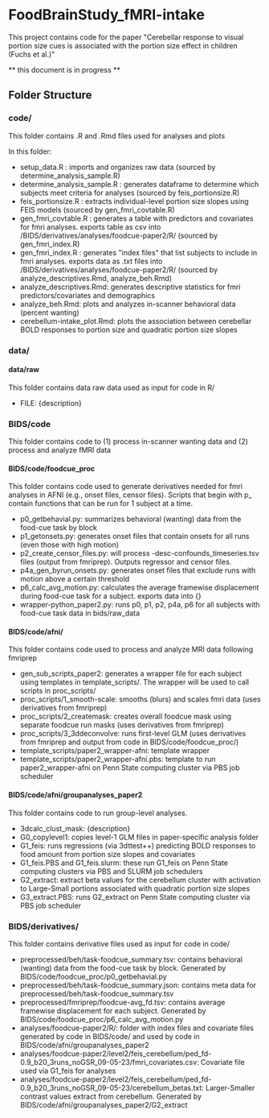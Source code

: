 # FoodBrainStudy_fMRI-intake

This project contains code for the paper "Cerebellar response to visual portion size cues is associated with the portion size effect in children (Fuchs et al.)"

\*\* this document is in progress \*\*

## Folder Structure

### code/

This folder contains .R and .Rmd files used for analyses and plots

In this folder:

-   setup_data.R : imports and organizes raw data (sourced by determine_analysis_sample.R)
-   determine_analysis_sample.R : generates dataframe to determine which subjects meet criteria for analyses (sourced by feis_portionsize.R)
-   feis_portionsize.R : extracts individual-level portion size slopes using FEIS models (sourced by gen_fmri_covtable.R)
-   gen_fmri_covtable.R : generates a table with predictors and covariates for fmri analyses. exports table as csv into /BIDS/derivatives/analyses/foodcue-paper2/R/ (sourced by gen_fmri_index.R)
-   gen_fmri_index.R : generates "index files" that list subjects to include in fmri analyses. exports data as .txt files into /BIDS/derivatives/analyses/foodcue-paper2/R/ (sourced by analyze_descriptives.Rmd, analyze_beh.Rmd)
-   analyze_descriptives.Rmd: generates descriptive statistics for fmri predictors/covariates and demographics
-   analyze_beh.Rmd: plots and analyzes in-scanner behavioral data (percent wanting)
-   cerebellum-intake_plot.Rmd: plots the association between cerebellar BOLD responses to portion size and quadratic portion size slopes

### data/

#### data/raw

This folder contains data raw data used as input for code in R/

-   FILE: {description}

### BIDS/code

This folder contains code to (1) process in-scanner wanting data and (2) process and analyze fMRI data

#### BIDS/code/foodcue_proc

This folder contains code used to generate derivatives needed for fmri analyses in AFNI (e.g., onset files, censor files).
Scripts that begin with p_ contain functions that can be run for 1 subject at a time.

- p0_getbehavial.py: summarizes behavioral (wanting) data from the food-cue task by block
- p1_getonsets.py: generates onset files that contain onsets for all runs (even those with high motion) 
- p2_create_censor_files.py: will process -desc-confounds_timeseries.tsv files (output from fmriprep). Outputs regressor and censor files.
- p4a_gen_byrun_onsets.py: generates onset files that exclude runs with motion above a certain threshold
- p6_calc_avg_motion.py: calculates the average framewise displacement during food-cue task for a subject. exports data into {}
- wrapper-python_paper2.py: runs p0, p1, p2, p4a, p6 for all subjects with food-cue task data in bids/raw_data

#### BIDS/code/afni/

This folder contains code used to process and analyze MRI data following fmriprep

-   gen_sub_scripts_paper2: generates a wrapper file for each subject using templates in template_scripts/. The wrapper will be used to call scripts in proc_scripts/
-   proc_scripts/1_smooth-scale: smooths (blurs) and scales fmri data (uses derivatives from fmriprep)
-   proc_scripts/2_createmask: creates overall foodcue mask using separate foodcue run masks (uses derivatives from fmriprep)
-   proc_scripts/3_3ddeconvolve: runs first-level GLM (uses derivatives from fmriprep and output from code in BIDS/code/foodcue_proc/)
-   template_scripts/paper2_wrapper-afni: template wrapper
-   template_scripts/paper2_wrapper-afni.pbs: template to run paper2_wrapper-afni on Penn State computing cluster via PBS job scheduler

#### BIDS/code/afni/groupanalyses_paper2

This folder contains code to run group-level analyses.

-   3dcalc_clust_mask: {description}
-   G0_copylevel1: copies level-1 GLM files in paper-specific analysis folder
-   G1_feis: runs regressions (via 3dttest++) predicting BOLD responses to food amount from portion size slopes and covariates
-   G1_feis.PBS and G1_feis.slurm: these run G1_feis on Penn State computing clusters via PBS and SLURM job schedulers 
-   G2_extract: extract beta values for the cerebellum cluster with activation to Large-Small portions associated with quadratic portion size slopes 
-   G3_extract.PBS: runs G2_extract on Penn State computing cluster via PBS job scheduler

### BIDS/derivatives/

This folder contains derivative files used as input for code in code/

-   preprocessed/beh/task-foodcue_summary.tsv: contains behavioral (wanting) data from the food-cue task by block. Generated by BIDS/code/foodcue_proc/p0_getbehavial.py
-   preprocessed/beh/task-foodcue_summary.json: contains meta data for preprocessed/beh/task-foodcue_summary.tsv
-   preprocessed/fmriprep/foodcue-avg_fd.tsv: contains average framewise displacement for each subject. Generated by BIDS/code/foodcue_proc/p6_calc_avg_motion.py
-   analyses/foodcue-paper2/R/: folder with index files and covariate files generated by code in BIDS/code/ and used by code in BIDS/code/afni/groupanalyses_paper2
-   analyses/foodcue-paper2/level2/feis_cerebellum/ped_fd-0.9_b20_3runs_noGSR_09-05-23/fmri_covariates.csv: Covariate file used via G1_feis for analyses 
-   analyses/foodcue-paper2/level2/feis_cerebellum/ped_fd-0.9_b20_3runs_noGSR_09-05-23/cerebellum_betas.txt: Larger-Smaller contrast values extract from cerebellum. Generated by BIDS/code/afni/groupanalyses_paper2/G2_extract


